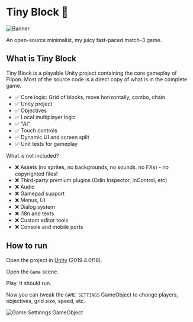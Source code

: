 # Tiny Block 🚀

![Banner](tiny_block.gif)

An open-source minimalist, my juicy fast-paced match-3 game.

## What is Tiny Block

Tiny Block is a playable Unity project containing the core gameplay of Flipon. Most of the source code is a direct copy of what is in the complete game.

- ✅ Core logic: Grid of blocks, move horizontally, combo, chain
- ✅ Unity project
- ✅ Objectives 
- ✅ Local multiplayer logic
- ✅ "AI" 
- ✅ Touch controls
- ✅ Dynamic UI and screen split
- ✅ Unit tests for gameplay

What is not included?

- ❌ Assets (no sprites, no backgrounds, no sounds, no FXs) - no copyrighted files!
- ❌ Third-party premium plugins (Odin Inspector, InControl, etc)
- ❌ Audio
- ❌ Gamepad support 
- ❌ Menus, UI
- ❌ Dialog system
- ❌ i18n and texts
- ❌ Custom editor tools
- ❌ Console and mobile ports

## How to run

Open the project in [Unity](unity3d.com/) (2019.4.0f18).

Open the `Game` scene.

Play. It should run.

Now you can tweak the `GAME SETTINGS` GameObject to change players, objectives, grid size, speed, etc.

![Game Settinngs GameObject](settings.png)

